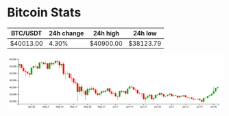 # Bitcoin Stats

BTC/USDT|24h change|24h high|24h low|
|---|---|---|---|
|$40013.00|4.30%|$40900.00|$38123.79|

<img src="./chart.svg">
